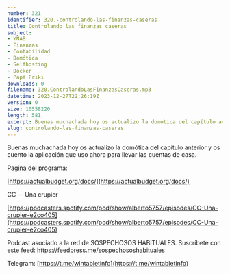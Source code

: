 ```yaml
---
number: 321
identifier: 320.-controlando-las-finanzas-caseras
title: Controlando las finanzas caseras
subject:
- YNAB
- Finanzas
- Contabilidad
- Domótica
- Selfhosting
- Docker
- Papá Friki
downloads: 0
filename: 320.ControlandoLasFinanzasCaseras.mp3
datetime: 2023-12-27T22:26:19Z
version: 0
size: 10558220
length: 581
excerpt: Buenas muchachada hoy os actualizo la domotica del capítulo anterior y os cuento la apliación que uso ahora para llevar las cuentas de casa
slug: controlando-las-finanzas-caseras
---
```

Buenas muchachada hoy os actualizo la domótica del capítulo anterior y os cuento la aplicación que uso ahora para llevar las cuentas de casa.  

Pagina del programa:

[https://actualbudget.org/docs/](https://actualbudget.org/docs/)  

CC -- Una crupier

[https://podcasters.spotify.com/pod/show/alberto5757/episodes/CC-Una-crupier-e2co405](https://podcasters.spotify.com/pod/show/alberto5757/episodes/CC-Una-crupier-e2co405)  

Podcast asociado a la red de SOSPECHOSOS HABITUALES. Suscríbete con este feed: https://feedpress.me/sospechososhabituales

Telegram: [https://t.me/wintabletinfo](https://t.me/wintabletinfo)